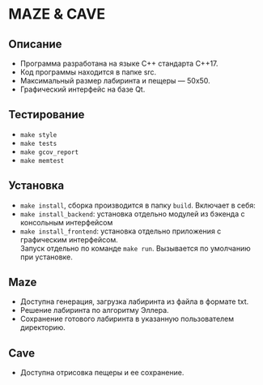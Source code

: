 # MAZE & CAVE


## Описание
- Программа разработана на языке C++ стандарта C++17.
- Код программы находится в папке src.
- Максимальный размер лабиринта и пещеры — 50х50.
- Графический интерфейс на базе Qt.

## Тестирование
- `make style`
- `make tests`
- `make gcov_report`
- `make memtest`

## Установка
- `make install`, сборка производится в папку `build`. Включает в себя:
- `make install_backend`: установка отдельно модулей из бэкенда с консольным интерфейсом
- `make install_frontend`: установка отдельно приложения с графическим интерфейсом.  
  Запуск отдельно по команде `make run`. Вызывается по умолчанию при установке.

## Maze 
- Доступна генерация, загрузка лабиринта из файла в формате txt.
- Решение лабиринта по алгоритму Эллера.
- Сохранение готового лабиринта в указанную пользователем директорию.

## Cave
- Доступна отрисовка пещеры и ее сохранение.